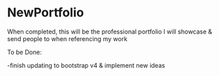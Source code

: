 # NewPortfolio

When completed, this will be the professional portfolio I will showcase & send people to when referencing my work

To be Done:

-finish updating to bootstrap v4 & implement new ideas
